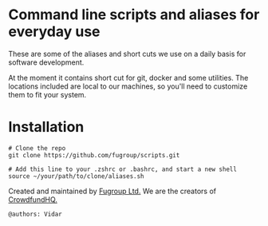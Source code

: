 # Command line scripts and aliases for everyday use

These are some of the aliases and short cuts we use on a daily basis for software development.

At the moment it contains short cut for git, docker and some utilities. The locations included are local to our machines, so you'll need to customize them to fit your system.

# Installation
```
# Clone the repo
git clone https://github.com/fugroup/scripts.git

# Add this line to your .zshrc or .bashrc, and start a new shell
source ~/your/path/to/clone/aliases.sh
```

Created and maintained by [Fugroup Ltd.](https://www.fugroup.net) We are the creators of [CrowdfundHQ.](https://crowdfundhq.com)

`@authors: Vidar`
